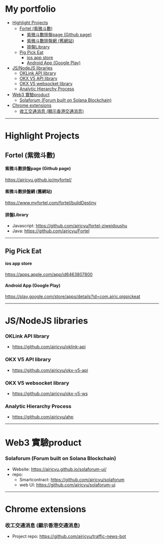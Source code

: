 <H1>My portfolio</H1>

- [Highlight Projects](#highlight-projects)
  - [Fortel (紫微斗數)](#fortel-紫微斗數)
      - [紫微斗數排盤page (Github page)](#紫微斗數排盤page-github-page)
      - [紫微斗數排盤網 (舊網站)](#紫微斗數排盤網-舊網站)
      - [排盤Library](#排盤library)
  - [Pig Pick Eat](#pig-pick-eat)
      - [ios app store](#ios-app-store)
      - [Android App (Google Play)](#android-app-google-play)
- [JS/NodeJS libraries](#jsnodejs-libraries)
    - [OKLink API library](#oklink-api-library)
    - [OKX V5 API library](#okx-v5-api-library)
    - [OKX V5 websocket library](#okx-v5-websocket-library)
    - [Analytic Hierarchy Process](#analytic-hierarchy-process)
- [Web3 實驗product](#web3-實驗product)
    - [Solaforum (Forum built on Solana Blockchain)](#solaforum-forum-built-on-solana-blockchain)
- [Chrome extensions](#chrome-extensions)
    - [收工交通消息 (顯示香港交通消息)](#收工交通消息-顯示香港交通消息)

------

# Highlight Projects

## Fortel (紫微斗數)

#### 紫微斗數排盤page (Github page)

https://airicyu.github.io/myfortel/

#### 紫微斗數排盤網 (舊網站)

https://www.myfortel.com/fortel/buildDestiny

#### 排盤Library
- Javascript: https://github.com/airicyu/fortel-ziweidoushu
- Java: https://github.com/airicyu/Fortel

------

## Pig Pick Eat

#### ios app store

https://apps.apple.com/app/id6463807800

#### Android App (Google Play)

https://play.google.com/store/apps/details?id=com.airic.pigpickeat

------

# JS/NodeJS libraries

### OKLink API library
- https://github.com/airicyu/oklink-api

### OKX V5 API library
- https://github.com/airicyu/okx-v5-api

### OKX V5 websocket library
- https://github.com/airicyu/okx-v5-ws

### Analytic Hierarchy Process
- https://github.com/airicyu/ahp

------

# Web3 實驗product

### Solaforum (Forum built on Solana Blockchain)
- Website: https://airicyu.github.io/solaforum-ui/
- repo:
  - Smartcontract: https://github.com/airicyu/solaforum
  - web UI: https://github.com/airicyu/solaforum-ui

------

# Chrome extensions

### 收工交通消息 (顯示香港交通消息)
- Project repo: https://github.com/airicyu/traffic-news-bot